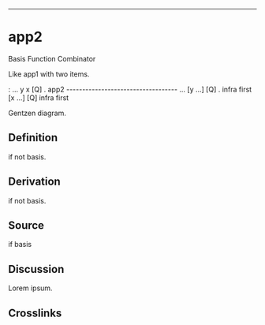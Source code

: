 ------------------------------------------------------------------------

# app2

Basis Function Combinator

Like app1 with two items.

:   ... y x [Q] . app2
        -----------------------------------
        ... [y ...] [Q] . infra first
        [x ...] [Q]   infra first

Gentzen diagram.

## Definition

if not basis.

## Derivation

if not basis.

## Source

if basis

## Discussion

Lorem ipsum.

## Crosslinks

